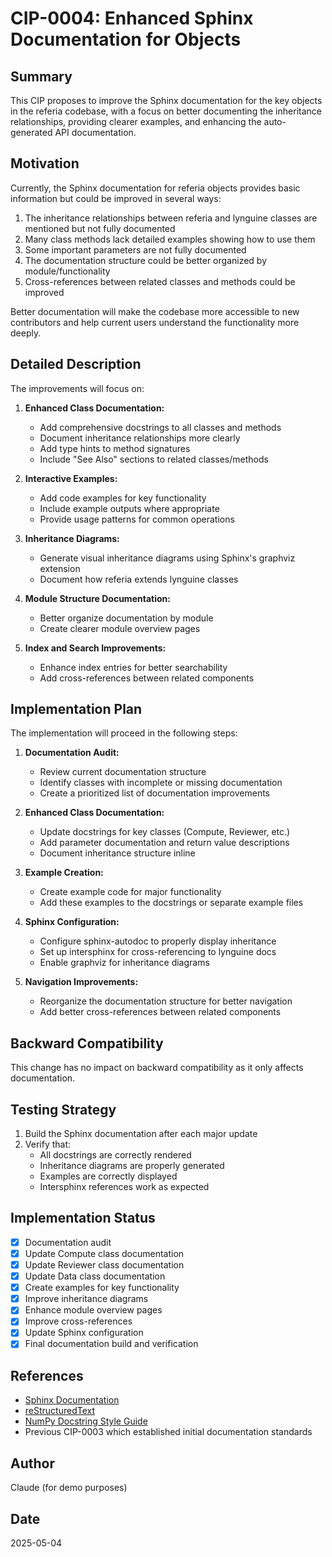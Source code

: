 # CIP-0004: Enhanced Sphinx Documentation for Objects

## Summary
This CIP proposes to improve the Sphinx documentation for the key objects in the referia codebase, with a focus on better documenting the inheritance relationships, providing clearer examples, and enhancing the auto-generated API documentation.

## Motivation
Currently, the Sphinx documentation for referia objects provides basic information but could be improved in several ways:

1. The inheritance relationships between referia and lynguine classes are mentioned but not fully documented
2. Many class methods lack detailed examples showing how to use them
3. Some important parameters are not fully documented
4. The documentation structure could be better organized by module/functionality
5. Cross-references between related classes and methods could be improved

Better documentation will make the codebase more accessible to new contributors and help current users understand the functionality more deeply.

## Detailed Description
The improvements will focus on:

1. **Enhanced Class Documentation:**
   - Add comprehensive docstrings to all classes and methods
   - Document inheritance relationships more clearly
   - Add type hints to method signatures
   - Include "See Also" sections to related classes/methods

2. **Interactive Examples:**
   - Add code examples for key functionality
   - Include example outputs where appropriate
   - Provide usage patterns for common operations

3. **Inheritance Diagrams:**
   - Generate visual inheritance diagrams using Sphinx's graphviz extension
   - Document how referia extends lynguine classes

4. **Module Structure Documentation:**
   - Better organize documentation by module
   - Create clearer module overview pages

5. **Index and Search Improvements:**
   - Enhance index entries for better searchability
   - Add cross-references between related components

## Implementation Plan
The implementation will proceed in the following steps:

1. **Documentation Audit:**
   - Review current documentation structure
   - Identify classes with incomplete or missing documentation
   - Create a prioritized list of documentation improvements

2. **Enhanced Class Documentation:**
   - Update docstrings for key classes (Compute, Reviewer, etc.)
   - Add parameter documentation and return value descriptions
   - Document inheritance structure inline

3. **Example Creation:**
   - Create example code for major functionality
   - Add these examples to the docstrings or separate example files

4. **Sphinx Configuration:**
   - Configure sphinx-autodoc to properly display inheritance
   - Set up intersphinx for cross-referencing to lynguine docs
   - Enable graphviz for inheritance diagrams

5. **Navigation Improvements:**
   - Reorganize the documentation structure for better navigation
   - Add better cross-references between related components

## Backward Compatibility
This change has no impact on backward compatibility as it only affects documentation.

## Testing Strategy
1. Build the Sphinx documentation after each major update
2. Verify that:
   - All docstrings are correctly rendered
   - Inheritance diagrams are properly generated
   - Examples are correctly displayed
   - Intersphinx references work as expected

## Implementation Status
- [x] Documentation audit
- [x] Update Compute class documentation
- [x] Update Reviewer class documentation
- [x] Update Data class documentation
- [x] Create examples for key functionality
- [x] Improve inheritance diagrams
- [x] Enhance module overview pages
- [x] Improve cross-references
- [x] Update Sphinx configuration
- [x] Final documentation build and verification

## References
- [Sphinx Documentation](https://www.sphinx-doc.org/)
- [reStructuredText](https://docutils.sourceforge.io/rst.html)
- [NumPy Docstring Style Guide](https://numpydoc.readthedocs.io/en/latest/format.html)
- Previous CIP-0003 which established initial documentation standards

## Author
Claude (for demo purposes)

## Date
2025-05-04 